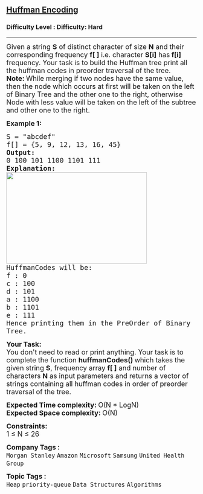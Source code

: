 <h2><a href="https://www.geeksforgeeks.org/problems/huffman-encoding3345/1?page=2&sprint=ca8ae412173dbd8346c26a0295d098fd&sortBy=submissions">Huffman Encoding</a></h2><h3>Difficulty Level : Difficulty: Hard</h3><hr><div class="problems_problem_content__Xm_eO"><p><span style="font-size: 18px;">Given a string <strong>S</strong>&nbsp;of distinct character&nbsp;of size <strong>N</strong>&nbsp;and their corresponding frequency <strong>f[ ]</strong> i.e. character <strong>S[i]</strong> has<strong> f[i]</strong> frequency. Your task is to build&nbsp;the Huffman tree print all the huffman codes in preorder traversal&nbsp;of the tree.<br><strong>Note: </strong>While merging if two nodes&nbsp;have the same value, then the node which occurs&nbsp;at first will be taken on the left of Binary Tree and the other one to the right, otherwise Node with less value will be taken on the left of the subtree and other one to the right.</span></p>
<p><span style="font-size: 18px;"><strong>Example 1:</strong></span></p>
<pre><span style="font-size: 18px;">S = "abcdef"
f[] = {5, 9, 12, 13, 16, 45}
<strong>Output: </strong>
0 100 101 1100 1101 111
<strong>Explanation:
</strong></span><span style="font-size: 18px;"><img src="https://media.geeksforgeeks.org/img-practice/prod/addEditProblem/705885/Web/Other/blobid0_1753358055.webp" width="372" height="242"><br>HuffmanCodes will be:
f : 0
c : 100
d : 101
a : 1100
b : 1101
e : 111
Hence printing them in the PreOrder of Binary 
Tree.</span></pre>
<p><span style="font-size: 18px;"><strong>Your Task:</strong><br>You don't need to read or print anything. Your task is to complete the function&nbsp;<strong>huffmanCodes()&nbsp;</strong>which takes the given string <strong>S</strong>, frequency array <strong>f[ ]</strong>&nbsp;and number of characters <strong>N</strong> as input parameters and returns a vector of strings containing all huffman codes in order of preorder traversal&nbsp;of the tree.</span></p>
<p><span style="font-size: 18px;"><strong>Expected Time complexity: </strong>O(N * LogN)&nbsp;<br><strong>Expected Space complexity:&nbsp;</strong>O(N)&nbsp;</span></p>
<p><span style="font-size: 18px;"><strong>Constraints:</strong><br>1 ≤ N&nbsp;≤ 26</span></p></div><p><span style=font-size:18px><strong>Company Tags : </strong><br><code>Morgan Stanley</code>&nbsp;<code>Amazon</code>&nbsp;<code>Microsoft</code>&nbsp;<code>Samsung</code>&nbsp;<code>United Health Group</code>&nbsp;<br><p><span style=font-size:18px><strong>Topic Tags : </strong><br><code>Heap</code>&nbsp;<code>priority-queue</code>&nbsp;<code>Data Structures</code>&nbsp;<code>Algorithms</code>&nbsp;